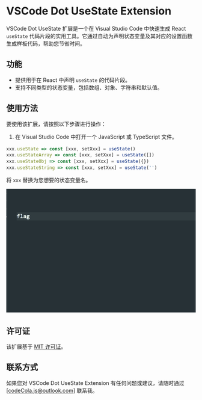 # VSCode Dot UseState Extension

VSCode Dot UseState 扩展是一个在 Visual Studio Code 中快速生成 React `useState` 代码片段的实用工具。它通过自动为声明状态变量及其对应的设置函数生成样板代码，帮助您节省时间。

## 功能

- 提供用于在 React 中声明 `useState` 的代码片段。
- 支持不同类型的状态变量，包括数组、对象、字符串和默认值。

## 使用方法

要使用该扩展，请按照以下步骤进行操作：

1. 在 Visual Studio Code 中打开一个 JavaScript 或 TypeScript 文件。

```javascript
xxx.useState => const [xxx, setXxx] = useState()
xxx.useStateArray => const [xxx, setXxx] = useState([])
xxx.useStateObj => const [xxx, setXxx] = useState({})
xxx.useStateString => const [xxx, setXxx] = useState('')
```

将 `xxx` 替换为您想要的状态变量名。

![img](https://github.com/code-cola-js/Dot-useState-VSCode/blob/main/public/show.gif)

## 许可证

该扩展基于 [MIT 许可证](LICENSE)。

## 联系方式

如果您对 VSCode Dot UseState Extension 有任何问题或建议，请随时通过 [codeCola.js@outlook.com] 联系我。